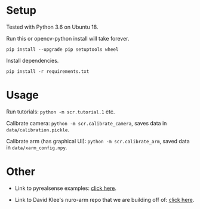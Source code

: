 # Setup

Tested with Python 3.6 on Ubuntu 18.

Run this or opencv-python install will take forever.

```
pip install --upgrade pip setuptools wheel
```

Install dependencies.

```
pip install -r requirements.txt
```

# Usage

Run tutorials: `python -m scr.tutorial.1` etc.

Calibrate camera: `python -m scr.calibrate_camera`, saves data in `data/calibration.pickle`.

Calibrate arm (has graphical UI): `python -m scr.calibrate_arm`, saved data in `data/xarm_config.npy`.

# Other

* Link to pyrealsense examples: [click here](https://github.com/IntelRealSense/librealsense/tree/master/wrappers/python/examples).

* Link to David Klee's nuro-arm repo that we are building off of: [click here](https://github.com/dmklee/nuro-arm).
